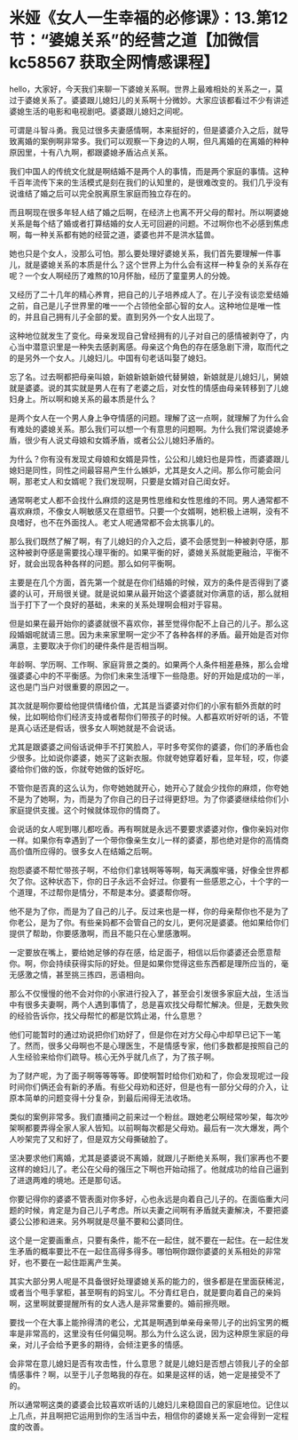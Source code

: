 # 米娅《女人一生幸福的必修课》：13.第12节：“婆媳关系”的经营之道【加微信 kc58567 获取全网情感课程】

hello，大家好，今天我们来聊一下婆媳关系啊。世界上最难相处的关系之一，莫过于婆媳关系了。婆婆跟儿媳妇儿的关系啊十分微妙。大家应该都看过不少有讲述婆媳生活的电影和电视剧吧。婆婆跟儿媳妇之间呢。

可谓是斗智斗勇。我见过很多夫妻感情啊，本来挺好的，但是婆婆介入之后，就导致离婚的案例啊非常多。我们可以观察一下身边的人啊，但凡离婚的在离婚的种种原因里，十有八九啊，都跟婆媳矛盾沾点关系。

我们中国人的传统文化就是啊结婚不是两个人的事情，而是两个家庭的事情。这种千百年流传下来的生活模式是刻在我们的认知里的，是很难改变的。我们几乎没有说谁结了婚之后可以完全脱离原生家庭而独立存在的。

而且啊现在很多年轻人结了婚之后啊，在经济上也离不开父母的帮衬。所以啊婆媳关系是每个结了婚或者打算结婚的女人无可回避的问题。不过啊你也不必感到焦虑啊，每一种关系都有她的经营之道，婆婆也并不是洪水猛兽。

她也只是个女人，没那么可怕。那么要处理好婆媳关系，我们首先要理解一件事儿，就是婆媳关系的本质是什么？这个世界上为什么会有这样一种复杂的关系存在呢？一个女人啊经历了难熬的10月怀胎，经历了童童男人的分娩。

又经历了二十几年的精心养育，把自己的儿子培养成人了。在儿子没有谈恋爱结婚之前，自己是儿子世界里的唯一一个占领他全部心智的女人。这种地位是唯一性的，并且自己拥有儿子全部的爱。直到另外一个女人出现了。

这种地位就发生了变化。母亲发现自己曾经拥有的儿子对自己的感情被剥夺了，内心当中潜意识里是一种失去感剥离感。母亲这个角色的存在感急剧下滑，取而代之的是另外一个女人。儿媳妇儿。中国有句老话叫娶了媳妇。

忘了名。过去啊都把母亲叫娘，新娘新娘新娘代替舅娘，新娘就是儿媳妇儿，舅娘就是婆婆。说的其实就是男人在有了老婆之后，对女性的情感由母亲转移到了儿媳妇身上。所以啊和媳关系的最本质是什么？

是两个女人在一个男人身上争夺情感的问题。理解了这一点啊，就理解了为什么会有难处的婆媳关系。那么我们可以想一个有意思的问题啊。为什么我们常说婆媳矛盾，很少有人说丈母娘和女婿矛盾，或者公公儿媳妇矛盾的。

为什么？你有没有发现丈母娘和女婿是异性，公公和儿媳妇也是异性，而婆婆跟儿媳妇是同性，同性之间最容易产生什么嫉妒，尤其是女人之间。那么你可能会问啊，那老丈人和女婿呢？我们发现啊，只要是女婿对自己闺女好。

通常啊老丈人都不会找什么麻烦的这是男性思维和女性思维的不同。男人通常都不喜欢麻烦，不像女人啊敏感又在意细节。只要一个女婿啊，她积极上进啊，没有不良嗜好，也不在外面找人。老丈人呢通常都不会太挑事儿的。

那么我们既然了解了啊，有了儿媳妇的介入之后，婆不会感觉到一种被剥夺感，那这种被剥夺感是需要找心理平衡的。如果平衡的好，婆媳关系就能更融洽，平衡不好，就会出现各种各样的问题。那么如何平衡啊。

主要是在几个方面，首先第一个就是在你们结婚的时候，双方的条件是否得到了婆婆的认可，开局很关键。就是说如果从最开始这个婆婆就对你满意的话，那么就相当于打下了一个良好的基础，未来的关系处理啊会相对于容易。

但是如果在最开始你的婆婆就很不喜欢你，甚至觉得你配不上自己的儿子。那么这段婚姻呢就请三思。因为未来家里啊一定少不了各种各样的矛盾。最开始是否对你满意，主要取决于你们的硬件条件是否相当啊。

年龄啊、学历啊、工作啊、家庭背景之类的。如果两个人条件相差悬殊，那么会增强婆婆心中的不平衡感。为你们未来生活埋下一些隐患。好的开始是成功的一半，这也是门当户对很重要的原因之一。

其次就是啊你要给他提供情绪价值，尤其是当婆婆对你们的小家有额外贡献的时候，比如啊给你们经济支持或者帮你们带孩子的时候。人都喜欢听好听的话，不管是真心话还是假话，很多女人啊她就是不会说话。

尤其是跟婆婆之间俗话说伸手不打笑脸人，平时多夸奖你的婆婆，你们的矛盾也会少很多。比如说你婆婆，她买了这新衣服。你就夸她穿着好看，显年轻，哎，你婆婆给你们做的饭，你就夸她做的饭好吃。

不管你是否真的这么认为，你夸她她就开心，她开心了就会少找你的麻烦，你夸她不是为了她啊，为，而是为了你自己的日子过得更舒坦。为了你婆婆继续给你们小家庭提供支援。这个时候就体现你的情商了。

会说话的女人呢到哪儿都吃香。再有啊就是永远不要要求婆婆对你，像你亲妈对你一样。如果你有幸遇到了一个带你像亲生女儿一样的婆婆，那也绝对是你的高情商高价值所应得的。很多女人在结婚之后啊。

抱怨婆婆不帮忙带孩子啊，不给你们拿钱啊等等啊，每天满腹牢骚，好像全世界都欠了你。这种状态下，你的日子永远不会好过。你要有一些感恩之心，十个字的一个道理，不过帮你是情分，不帮是本分。婆婆帮你呀。

他不是为了你，而是为了自己的儿子。反过来也是一样，你的母亲帮你也不是为了你老公，是为了你。有些亲妈都不会管自己的女儿，更何况是婆婆。他如果给你们提供了帮助，你要感激啊，而且不能只在心里感激啊。

一定要放在嘴上，要给她足够的存在感，给足面子，相信以后你婆婆还会愿意帮你。啊，你会持续获得实际的好处。但是如果你觉得这些东西都是理所应当的，毫无感激之情，甚至挑三拣四，恶语相向。

那么不仅慢慢的他不会对你的小家进行投入了，甚至会引发很多家庭大战，生活当中有很多夫妻啊，两个人遇到事情了，总是喜欢找父母帮忙解决。但是，无数失败的经验告诉你，找父母帮忙的都是饮鸩止渴，什么意思？

他们可能暂时的通过劝说把你们劝好了，但是你在对方父母心中却早已记下一笔了。然而，很多父母啊也不是心理医生，不是情感专家，他们多数都是按照自己的人生经验来给你们疏导。核心无外乎就几点了，为了孩子啊。

为了财产呢，为了面子啊等等等等。即使啊暂时给你们劝和了，你会发现呢过一段时间你们俩还会有新的矛盾。有些父母劝和还好，但是也有一部分父母的介入，让原本简单的问题变得十分复杂，到最后闹得无法收场。

类似的案例非常多。我们直播间之前来过一个粉丝。跟她老公啊经常吵架，每次吵架啊都要弄得全家人家人皆知。以前啊每次都是父母劝。最后有一次大爆发，两个人吵架完了又和好了，但是双方父母撕破脸了。

坚决要求他们离婚，尤其是婆婆说不离婚，就跟儿子断绝关系啊，我们家再也不要这样的媳妇儿了。老公在父母的强压之下啊也开始动摇了。他就成功的给自己逼到了进退两难的境地。还是那句话。

你要记得你的婆婆不管表面对你多好，心也永远是向着自己儿子的。在面临重大问题的时候，肯定是为自己儿子考虑。所以夫妻之间啊有矛盾就夫妻解决，不要把婆婆公公掺和进来。另外啊就是尽量不要和公婆同住。

这个是一定要画重点，只要有条件，能不在一起住，就不要在一起住。在一起住发生矛盾的概率要比不在一起住高得多得多。哪怕啊你跟你婆婆的关系相处的非常好，也不要在一起住距离产生美。

其实大部分男人呢是不具备很好处理婆媳关系的能力的，很多都是在里面获稀泥，或者当个甩手掌柜，甚至啊有的妈宝儿。不分青红皂白，就是要向着自己的亲妈啊，这里啊就要提醒所有的女人选人是非常重要的。婚前擦亮眼。

要找一个在大事上能拎得清的老公，尤其是啊遇到单亲母亲带儿子的出妈宝男的概率是非常高的，这里没有任何偏见啊。那么为什么这么说，因为这种原生家庭的母亲，对儿子会给予更多的期待，会倾注更多的情感。

会非常在意儿媳妇是否有攻击性，什么意思？就是儿媳妇是否想占领我儿子的全部情感事件？啊，以至于儿子忽略我的存在。如果是这样的话，她一定是接受不了的。

所以通常啊这类的婆婆会比较喜欢听话的儿媳妇儿来稳固自己的家庭地位。记住以上几点，并且啊把它运用到你的生活当中去，相信你的婆媳关系一定会得到一定程度的改善。

